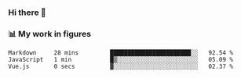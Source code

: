 ### Hi there 👋

### 📊 My work in figures

<!--START_SECTION:waka-->

```text
Markdown     28 mins         ███████████████████████░░   92.54 %
JavaScript   1 min           █▒░░░░░░░░░░░░░░░░░░░░░░░   05.09 %
Vue.js       0 secs          ▓░░░░░░░░░░░░░░░░░░░░░░░░   02.37 %
```

<!--END_SECTION:waka-->
